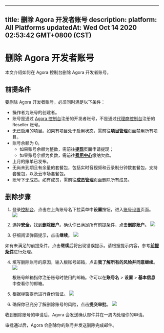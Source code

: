 
---
title: 删除 Agora 开发者账号
description: 
platform: All Platforms
updatedAt: Wed Oct 14 2020 02:53:42 GMT+0800 (CST)
---
# 删除 Agora 开发者账号
本文介绍如何在 Agora 控制台删除 Agora 开发者账号。

## 前提条件<a name="prerequisite"></a>

要删除 Agora 开发者账号，必须同时满足以下条件：

- 操作者为账号的创建者。
- 账号是通过 [Agora 控制台](https://console.agora.io/)注册的开发者账号，不是通过[代理商控制台](https://reseller.agora.io/)注册的 Reseller 账号。
- 无已启用的项目。如果有项目处于启用状态，需前往[**项目管理**](https://console.agora.io/projects)页面禁用所有项目。
- 账号余额为 0。 
  - 如果账号余额为整数，需前往[**提现**](https://console.agora.io/finance/withdraw)页面申请提现；
  - 如果账号余额为负数，需前往[**费用中心**](https://console.agora.io/finance/deposit/alipay)缴纳欠款。
- 上月的账单已发布。
- 无尚未到期且有余量的套餐包，包括实时音视频和云录制分钟数套餐包，支持套餐包，以及云市场套餐包。
- 账号下无成员。如有成员，需前往[**成员管理**](https://console.agora.io/member)页面删除所有成员。

## 删除步骤

1. 登录[控制台](https://console.agora.io/)，点击左上角账号名下拉菜单中**设置**按钮，进入[账号设置](https://console.agora.io/settings)页面。
	![](https://web-cdn.agora.io/docs-files/1602575118818)

2. 选择**安全**，找到**删除账户**。确认你已满足所有前提条件，点击**删除账户**。
	![](https://web-cdn.agora.io/docs-files/1602575401728)

3. 仔细阅读弹窗提示，点击**继续**。
 ![](https://web-cdn.agora.io/docs-files/1602586645954)

 <div class="alert note">如有未满足的前提条件，点击<b>继续</b>后将出现错误提示。请根据提示内容，参考<a href="#prerequisite"><b>前提条件</b></a>进行处理。</div>

4. 填写删除账号的原因，输入根账号邮箱，点击**我了解所有的风险并同意继续**。
 ![](https://web-cdn.agora.io/docs-files/1602575526078)

   <div class="alert note"> 根账号邮箱指你注册账号时使用的邮箱。你可以在<b>账号名</b> > <b>设置</b> > <a href="https://console.agora.io/settings/basic-info"><b>基本信息</b></a >中查看你的邮箱。</div>

5. 根据弹窗提示进行身份验证。
 ![](https://web-cdn.agora.io/docs-files/1602586665297)

6. 确保你已充分了解删除账号的风险，点击**提交审批**。
 ![](https://web-cdn.agora.io/docs-files/1602586681807)

收到删除账号的申请后，Agora 会发送确认邮件并在一周内处理你的申请。

审批通过后，Agora 会删除你的账号并发送删除完成邮件。

